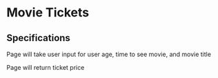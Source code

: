 # Movie Tickets

## Specifications

Page will take user input for user age, time to see movie, and movie title

Page will return ticket price
